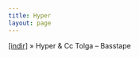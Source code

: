```yaml
---
title: Hyper
layout: page
---
```


<a href="https://cloud.mail.ru/public/49b8f3f57cda/C.c%20Tolga%20%26%20Hyper-%20Basstape" target="_blank">[indir]</a>  »  Hyper & Cc Tolga &#8211; Basstape